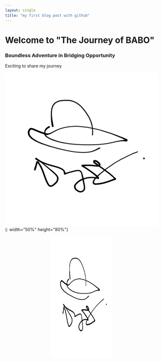 ```yaml
---
layout: single
title: "my first blog post with github"
---
```


# Welcome to "The Journey of BABO"
### Boundless Adventure in Bridging Opportunity

Exciting to share my journey 

![thejourneyofbabo](_posts/files/jslogo.jpg){: width="50%" height="80%"}



<center><img src="../files/jslogo.jpg" alt="thejourneyofbabo" width="200" height="400"/></center>



